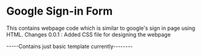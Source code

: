 # Google Sign-in Form 

This contains webpage code which is similar to google's sign in page using HTML. 
Changes 0.0.1 : Added CSS file for designing the webpage

-----Contains just basic template currently--------
